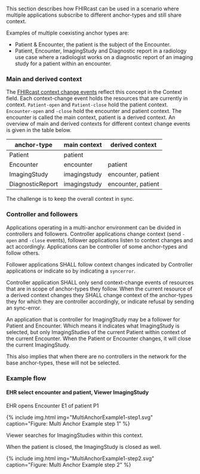 This section describes how FHIRcast can be used in a scenario where multiple applications subscribe to different anchor-types and still share context.

Examples of multiple coexisting anchor types are:

* Patient & Encounter, the patient is the subject of the Encounter.
* Patient, Encounter, ImagingStudy and Diagnostic report in a radiology use case where a radiologist works on a diagnostic report of an imaging study for a patient within an encounter.

### Main and derived context

The [FHIRcast context change events](3-Events.html) reflect this concept in the Context field. Each context-change event holds the resources that are currently in context.  `Patient-open` and `Patient-close` hold the patient context. `Encounter-open` and `-close` hold the encounter and patient context. The encounter is called the main context, patient is a derived context. An overview of main and derived contexts for different context change events is given in the table below.

| anchor-type | main context | derived context |
|-------------|--------------|-----------------|
| Patient     | patient | |
| Encounter   | encounter | patient |
| ImagingStudy | imagingstudy | encounter, patient |
| DiagnosticReport | imagingstudy | encounter, patient |

The challenge is to keep the overall context in sync.

### Controller and followers

Applications operating in a multi-anchor environment can be divided in controllers and followers. Controller applications change context (send `-open` and `-close` events), follower applications listen to context changes and act accordingly. Applications can be controller of some anchor-types and follow others.

Follower applications SHALL follow context changes indicated by Controller applications or indicate so by indicating a `syncerror`.

Controller application SHALL only send context-change events of resources that are in scope of anchor-types they follow. When the current resource of a derived context changes they SHALL change context of the anchor-types they for which they are controller accordingly, or indicate refusal by sending an sync-error.

An application that is controller for ImagingStudy may be a follower for Patient and Encounter. Which means it indicates what ImagingStudy is selected, but only ImagingStudies of the current Patient within context of the current Encounter.
When the Patient or Encounter changes, it will close the current ImagingStudy.

This also implies that when there are no controllers in the network for the base anchor-types, these will not be selected.

### Example flow

#### EHR select encounter and patient, Viewer ImagingStudy

EHR opens Encounter E1 of patient P1

{% include img.html img="MultiAnchorExample1-step1.svg" caption="Figure: Multi Anchor Example step 1" %}

Viewer searches for ImagingStudies within this context.

When the patient is closed, the ImagingStudy is closed as well.

{% include img.html img="MultiAnchorExample1-step2.svg" caption="Figure: Multi Anchor Example step 2" %}
